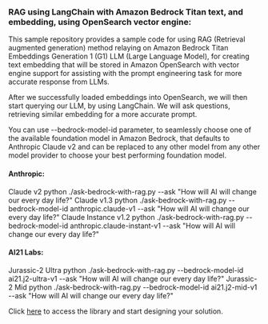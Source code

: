 ### RAG using LangChain with Amazon Bedrock Titan text, and embedding, using OpenSearch vector engine:

This sample repository provides a sample code for using RAG (Retrieval augmented generation) method relaying on Amazon Bedrock Titan Embeddings Generation 1 (G1) LLM (Large Language Model), for creating text embedding that will be stored in Amazon OpenSearch with vector engine support for assisting with the prompt engineering task for more accurate response from LLMs.

After we successfully loaded embeddings into OpenSearch, we will then start querying our LLM, by using LangChain. We will ask questions, retrieving similar embedding for a more accurate prompt.

You can use --bedrock-model-id parameter, to seamlessly choose one of the available foundation model in Amazon Bedrock, that defaults to Anthropic Claude v2 and can be replaced to any other model from any other model provider to choose your best performing foundation model.

#### Anthropic:

Claude v2 python ./ask-bedrock-with-rag.py --ask "How will AI will change our every day life?"
Claude v1.3 python ./ask-bedrock-with-rag.py --bedrock-model-id anthropic.claude-v1 --ask "How will AI will change our every day life?"
Claude Instance v1.2 python ./ask-bedrock-with-rag.py --bedrock-model-id anthropic.claude-instant-v1 --ask "How will AI will change our every day life?"

#### AI21 Labs:

Jurassic-2 Ultra python ./ask-bedrock-with-rag.py --bedrock-model-id ai21.j2-ultra-v1 --ask "How will AI will change our every day life?"
Jurassic-2 Mid python ./ask-bedrock-with-rag.py --bedrock-model-id ai21.j2-mid-v1 --ask "How will AI will change our every day life?"


Click [here](https://github.com/aws-samples/rag-using-langchain-amazon-bedrock-and-opensearch) to access the library and start designing your solution.